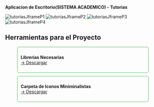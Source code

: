 **Aplicacion de Escritorio(SISTEMA ACADEMICO) - Tutorias**

![tutoriasJframeP1](https://github.com/user-attachments/assets/4c9123ed-cd3b-4bfc-82ba-b02d4a857331)
![tutoriasJframeP2](https://github.com/user-attachments/assets/d792e232-50ca-4dfc-88ab-53a32db1d94c)
![tutoriasJframeP3](https://github.com/user-attachments/assets/ba9a3a37-5631-46ec-993f-48a89dfaab9e)
![tutoriasJframeP4](https://github.com/user-attachments/assets/6d5097cc-29ec-4ddd-9ac2-f96841c03465)



<h2 align="left">Herramientas para el Proyecto</h2>
<div align="center">
  <div style="border: 1px solid #4CAF50; border-radius: 5px; padding: 10px; margin-bottom: 10px; width: 80%;">
    <p align="left">
      <strong>Librerias Necesarias</strong><br>
      <a href="https://www.mediafire.com/folder/meaxq4b2pkx9m/librerias" target="blank">→ Descargar</a>
    </p>
  </div>

  <div align="center">
  <div style="border: 1px solid #4CAF50; border-radius: 5px; padding: 10px; margin-bottom: 10px; width: 80%;">
    <p align="left">
      <strong>Carpeta de Iconos Miniminalistas</strong><br>
      <a href="https://www.mediafire.com/file/p3zkq9gasghj403/Iconos.zip/file" target="blank">→ Descargar</a>
    </p>
  </div>
